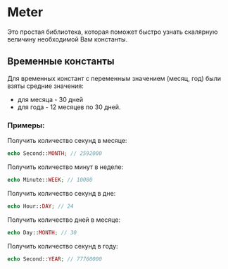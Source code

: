 # Meter
Это простая библиотека, которая поможет быстро узнать скалярную величину необходимой Вам константы.

## Временные константы
Для временных констант с переменным значением (месяц, год) были взяты средние значения:
 - для месяца - 30 дней
 - для года - 12 месяцев по 30 дней.

### Примеры:
Получить количество секунд в месяце:
```php
echo Second::MONTH; // 2592000
```
Получить количество минут в неделе:
```php
echo Minute::WEEK; // 10080
```
Получить количество секунд в дне:
```php
echo Hour::DAY; // 24
```
Получить количество дней в месяце:
```php
echo Day::MONTH; // 30
```
Получить количество секунд в году:
```php
echo Second::YEAR; // 77760000
```